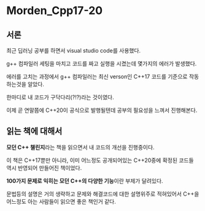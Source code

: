 # Morden_Cpp17-20
## 서론
최근 딥러닝 공부를 하면서 visual studio code를 사용했다.

g++ 컴파일러 세팅을 마치고 코드를 짜고 실행을 시켰는데 몇가지의 에러가 발생했다.

에러를 고치는 과정에서 g++ 컴파일러는 최신 verson인 C++17 코드를 기준으로 작동하는것을 알았다.

한마디로 내 코드가 구닥다리(?!?)라는 것이였다.

이제 곧 연말쯤에 C++20이 공식으로 발행될텐데 공부의 필요성을 느껴서 진행해본다.

## 읽는 책에 대해서
**모던 C++ 챌린지**라는 책을 읽으면서 내 코드의 개선을 진행중이다.

이 책은 C++17뿐만 아니라, 이미 어느정도 공개되어있는 C++20중에 확정된 코드들 역시 반영되어 만들어진 책이었다.

**100가지 문제로 익히는 모던 C++의 다양한 기능**이란 부제가 달려있다.

문법등의 설명은 거의 생략하고 문제와 해결코드에 대한 설명위주로 적혀있어서 C++을 어느정도 아는 사람들이 읽으면 좋은 책인거 같다.
